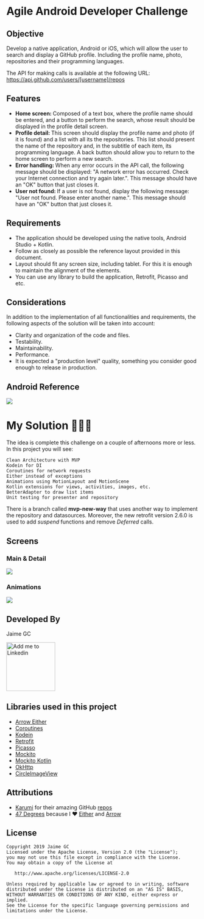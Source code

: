 # Agile Android Developer Challenge

## Objective

Develop a native application, Android or iOS, which will allow the user to search and display a GitHub profile. Including the profile name, photo, repositories and their programming languages.

The API for making calls is available at the following URL: https://api.github.com/users/[username]/repos

## Features

* <b>Home screen: </b>Composed of a text box, where the profile name should be entered, and a button to perform the search, whose result should be displayed in the profile detail screen.
* <b>Profile detail: </b>This screen should display the profile name and photo (if it is found) and a list with all its the repositories. This list should present the name of the repository and, in the subtitle of each item, its programming language. A back button should allow you to return to the home screen to perform a new search.
* <b>Error handling: </b>When any error occurs in the API call, the following message should be displayed: "A network error has occurred. Check your Internet connection and try again later.". This message should have an "OK" button that just closes it.
* <b>User not found: </b>If a user is not found, display the following message: "User not found. Please enter another name.". This message should have an "OK" button that just closes it.

## Requirements

* The application should be developed using the native tools, Android Studio + Kotlin.
* Follow as closely as possible the reference layout provided in this document.
* Layout should fit any screen size, including tablet. For this it is enough to maintain the alignment of the elements.
* You can use any library to build the application, Retrofit, Picasso and etc.

## Considerations

In addition to the implementation of all functionalities and requirements, the following aspects of the solution will be taken into account:

* Clarity and organization of the code and files.
* Testability.
* Maintainability.
* Performance.
* It is expected a "production level" quality, something you consider good enough to release in production.

## Android Reference

<p align="left">
  <img src="./art/image1.jpg">
</p>

# My Solution 👨🏽‍💻

The idea is complete this challenge on a couple of afternoons more or less. In this project you will see:

    Clean Architecture with MVP
    Kodein for DI
    Coroutines for network requests
    Either instead of exceptions
    Animations using MotionLayout and MotionScene
    Kotlin extensions for views, activities, images, etc.
    BetterAdapter to draw list items
    Unit testing for presenter and repository

There is a branch called <b>mvp-new-way</b> that uses another way to implement the repository and datasources. Moreover, the new retrofit version 2.6.0 is used to add <i>suspend</i> functions and remove <i>Deferred</i> calls.

## Screens

### Main & Detail

<p align="left">
  <img src="./art/image2.jpg">
</p>

### Animations

<p align="left">
  <img src="./art/sample.gif">
</p>

## Developed By

Jaime GC

<a href="https://es.linkedin.com/in/jaimeguerrerocubero">
  <img alt="Add me to Linkedin" src="./art/linkedin.png" height="128"/>
</a>

## Libraries used in this project

* [Arrow Either][1]
* [Coroutines][2]
* [Kodein][3]
* [Retrofit][4]
* [Picasso][5]
* [Mockito][6]
* [Mockito Kotlin][7]
* [OkHttp][8]
* [CircleImageView][9]

## Attributions

* [Karumi][10] for their amazing GitHub [repos][11]
* [47 Degrees][12] because I ❤️ [Either][1] and [Arrow][13]

License
-------

    Copyright 2019 Jaime GC
    Licensed under the Apache License, Version 2.0 (the "License");
    you may not use this file except in compliance with the License.
    You may obtain a copy of the License at

       http://www.apache.org/licenses/LICENSE-2.0

    Unless required by applicable law or agreed to in writing, software
    distributed under the License is distributed on an "AS IS" BASIS,
    WITHOUT WARRANTIES OR CONDITIONS OF ANY KIND, either express or implied.
    See the License for the specific language governing permissions and
    limitations under the License.    
    
[1]: https://arrow-kt.io/docs/arrow/core/either/
[2]: https://github.com/Kotlin/kotlinx.coroutines
[3]: https://github.com/Kodein-Framework/Kodein-DI
[4]: https://github.com/square/retrofit
[5]: https://github.com/square/picasso
[6]: https://github.com/mockito/mockito
[7]: https://github.com/nhaarman/mockito-kotlin
[8]: https://square.github.io/okhttp/
[9]: https://github.com/hdodenhof/CircleImageView
[10]: https://www.karumi.com/
[11]: https://github.com/Karumi
[12]: https://www.47deg.com/
[13]: https://github.com/arrow-kt/arrow
